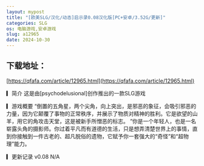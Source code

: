 ```yaml
---
layout: mypost
title: "[欧美SLG/汉化/动态]启示录0.08汉化版[PC+安卓/3.52G/更新]"
categories: SLG
os: 电脑游戏,安卓游戏
slug: a12965
date: 2024-10-30
---
```


## 下载地址：

[https://qfafa.com/article/12965.html](https://qfafa.com/article/12965.html)

▎简介
 这是由\[psychodelusional\]创作推出的一款SLG游戏

▎游戏概要
 “倒置的五角星，两个尖角，向上突出，是邪恶的象征，会吸引邪恶的力量，因为它颠覆了事物的正常秩序，并展示了物质对精神的胜利。它是欲望的山羊，用它的角攻击天堂，这是被新手所憎恶的标志。
 ”你是一个年轻人，也是一名崭露头角的摄影师。你过着平凡而有道德的生活，只是想弄清楚世界上的事情，直到你接触到一件古老的、超凡脱俗的遗物，它赋予你一套强大的“奇怪”和“超物理”能力。

▎更新记录
v0.08
N/A